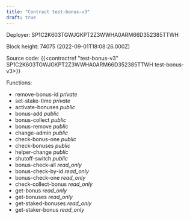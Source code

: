 ```yaml
---
title: "Contract test-bonus-v3"
draft: true
---
```

Deployer: SP1C2K603TGWJGKPT2Z3WWHA0ARM66D352385TTWH


 



Block height: 74075 (2022-09-01T18:08:26.000Z)

Source code: {{<contractref "test-bonus-v3" SP1C2K603TGWJGKPT2Z3WWHA0ARM66D352385TTWH test-bonus-v3>}}

Functions:

* remove-bonus-id _private_
* set-stake-time _private_
* activate-bonuses _public_
* bonus-add _public_
* bonus-collect _public_
* bonus-remove _public_
* change-admin _public_
* check-bonus-one _public_
* check-bonuses _public_
* helper-change _public_
* shutoff-switch _public_
* bonus-check-all _read_only_
* bonus-check-by-id _read_only_
* bonus-check-one _read_only_
* check-collect-bonus _read_only_
* get-bonus _read_only_
* get-bonuses _read_only_
* get-staked-bonuses _read_only_
* get-staker-bonus _read_only_
